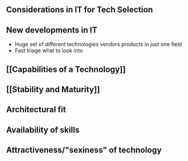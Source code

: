 ## Considerations in IT for Tech Selection
## New developments in IT
- Huge set of different technologies vendors products in just one field
- Fast triage what to look into
## [[Capabilities of a Technology]]

## [[Stability and Maturity]]

## Architectural fit
## Availability of skills
## Attractiveness/"sexiness" of technology